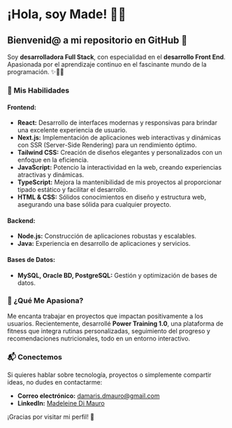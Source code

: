 # ¡Hola, soy Made! 🌟👋

## Bienvenid@ a mi repositorio en GitHub 🌈

Soy **desarrolladora Full Stack**, con especialidad en el **desarrollo Front End**. Apasionada por el aprendizaje continuo en el fascinante mundo de la programación. ✨👩‍💻

### 🚀 Mis Habilidades

#### **Frontend:**
- **React:** Desarrollo de interfaces modernas y responsivas para brindar una excelente experiencia de usuario.
- **Next.js:** Implementación de aplicaciones web interactivas y dinámicas con SSR (Server-Side Rendering) para un rendimiento óptimo.
- **Tailwind CSS:** Creación de diseños elegantes y personalizados con un enfoque en la eficiencia.
- **JavaScript:** Potencio la interactividad en la web, creando experiencias atractivas y dinámicas.
- **TypeScript:** Mejora la mantenibilidad de mis proyectos al proporcionar tipado estático y facilitar el desarrollo.
- **HTML & CSS:** Sólidos conocimientos en diseño y estructura web, asegurando una base sólida para cualquier proyecto.

#### **Backend:**
- **Node.js:** Construcción de aplicaciones robustas y escalables.
- **Java:** Experiencia en desarrollo de aplicaciones y servicios.

#### **Bases de Datos:**
- **MySQL, Oracle BD, PostgreSQL:** Gestión y optimización de bases de datos.

### 🌟 ¿Qué Me Apasiona?

Me encanta trabajar en proyectos que impactan positivamente a los usuarios. Recientemente, desarrollé **Power Training 1.0**, una plataforma de fitness que integra rutinas personalizadas, seguimiento del progreso y recomendaciones nutricionales, todo en un entorno interactivo. 

### 📬 Conectemos

Si quieres hablar sobre tecnología, proyectos o simplemente compartir ideas, no dudes en contactarme:

- **Correo electrónico:** [damaris.dmauro@gmail.com](mailto:damaris.dmauro@gmail.com)
- **LinkedIn:** [Madeleine Di Mauro](https://www.linkedin.com/in/made-di-mauro/)

¡Gracias por visitar mi perfil! 🎈
